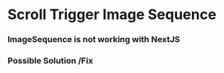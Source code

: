 # Scroll Trigger Image Sequence 

### ImageSequence is not working with NextJS

### Possible Solution /Fix